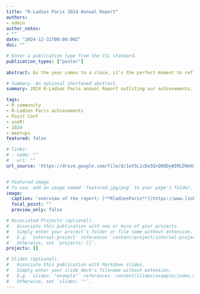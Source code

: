 ```yaml
---
title: "R-Ladies Paris 2024 Annual Report"
authors:
- admin
author_notes:
- ""
date: "2024-12-31T00:00:00Z"
doi: ""

# Enter a publication type from the CSL standard.
publication_types: ["poster"]
                      
abstract: As the year comes to a close, it’s the perfect moment to reflect on our achievements through our 2024 Annual Report.

# Summary. An optional shortened abstract.
summary: 2024 R-Ladies Paris annual Report outliting our achievements.

tags:
- R community
- R-Ladies Paris achievements
- Posit Conf
- useR!
- 2024
- meetups
featured: false

# links:
# - name: ""
#   url: ""
url_source: 'https://drive.google.com/file/d/1oVSL1cDe5QrQ00DyWIMLD9mX0lmWLyYX/view?usp=sharing'


# Featured image
# To use, add an image named `featured.jpg/png` to your page's folder. 
image:
  caption: 'overview of the report: [**RladiesParis**](https://www.linkedin.com/in/r-ladies-paris/)'
  focal_point: ""
  preview_only: false

# Associated Projects (optional).
#   Associate this publication with one or more of your projects.
#   Simply enter your project's folder or file name without extension.
#   E.g. `internal-project` references `content/project/internal-project/index.md`.
#   Otherwise, set `projects: []`.
projects: []

# Slides (optional).
#   Associate this publication with Markdown slides.
#   Simply enter your slide deck's filename without extension.
#   E.g. `slides: "example"` references `content/slides/example/index.md`.
#   Otherwise, set `slides: ""`.
---
```


